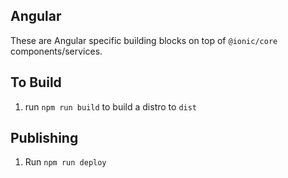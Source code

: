 
## Angular

These are Angular specific building blocks on top of `@ionic/core` components/services.

## To Build

1. run `npm run build` to build a distro to `dist`

## Publishing

1. Run `npm run deploy`